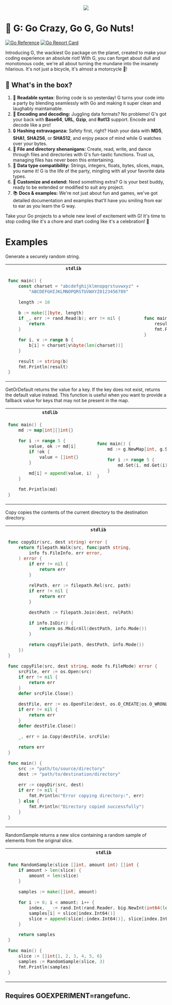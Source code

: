 <p align="center">
  <img src="https://user-images.githubusercontent.com/65846651/229838021-741ff719-8c99-45f6-88d2-1a32927bd863.png">
</p>

# 🤪 G: Go Crazy, Go G, Go Nuts!
[![Go Reference](https://pkg.go.dev/badge/github.com/enetx/g.svg)](https://pkg.go.dev/github.com/enetx/g)
[![Go Report Card](https://goreportcard.com/badge/github.com/enetx/g)](https://goreportcard.com/report/github.com/enetx/g)

Introducing G, the wackiest Go package on the planet, created to make your coding experience an absolute riot! With G, you can forget about dull and monotonous code, we're all about turning the mundane into the insanely hilarious. It's not just a bicycle, it's almost a motorcycle 🤣!

## 🎉 What's in the box?
1. 📖 **Readable syntax**: Boring code is so yesterday! G turns your code into a party by blending seamlessly with Go and making it super clean and laughably maintainable.
2. 🔀 **Encoding and decoding:** Juggling data formats? No problemo! G's got your back with __Base64__, __URL__, __Gzip__, and __Rot13__ support. Encode and decode like a pro!
3. 🔒 **Hashing extravaganza:** Safety first, right? Hash your data with __MD5__, __SHA1__, __SHA256__, or __SHA512__, and enjoy peace of mind while G watches over your bytes.
4. 📁 **File and directory shenanigans:** Create, read, write, and dance through files and directories with G's fun-tastic functions. Trust us, managing files has never been this entertaining.
5. 🌈 **Data type compatibility:** Strings, integers, floats, bytes, slices, maps, you name it! G is the life of the party, mingling with all your favorite data types.
6. 🔧 **Customize and extend:** Need something extra? G is your best buddy, ready to be extended or modified to suit any project.
7. 📚 **Docs & examples:** We're not just about fun and games, we've got detailed documentation and examples that'll have you smiling from ear to ear as you learn the G way.

Take your Go projects to a whole new level of excitement with G! It's time to stop coding like it's a chore and start coding like it's a celebration! 🥳

# Examples

Generate a securely random string.

<table>
<tr>
<th><code>stdlib</code></th>
<th><code>g</code></th>
</tr>
<tr>
<td>

```go
func main() {
	const charset = "abcdefghijklmnopqrstuvwxyz" +
		"ABCDEFGHIJKLMNOPQRSTUVWXYZ0123456789"

	length := 10

	b := make([]byte, length)
	if _, err := rand.Read(b); err != nil {
		return
	}

	for i, v := range b {
		b[i] = charset[v%byte(len(charset))]
	}

	result := string(b)
	fmt.Println(result)
}
```
</td>
<td>

```go
func main() {
	result := g.NewString().Random(10)
	fmt.Println(result)
}
```
</td>
</tr>
</table>

GetOrDefault returns the value for a key. If the key does not exist, returns the default value
instead. This function is useful when you want to provide a fallback value for keys that may not
be present in the map.

<table>
<tr>
<th><code>stdlib</code></th>
<th><code>g</code></th>
</tr>
<tr>
<td>

```go
func main() {
	md := map[int][]int{}

	for i := range 5 {
		value, ok := md[i]
		if !ok {
			value = []int{}
		}

		md[i] = append(value, i)
	}

	fmt.Println(md)
}
```
</td>
<td>

```go
func main() {
	md := g.NewMap[int, g.Slice[int]]()

	for i := range 5 {
		md.Set(i, md.Get(i).UnwrapOrDefault().Append(i))
	}
}
```
</td>
</tr>
</table>

Copy copies the contents of the current directory to the destination directory.

<table>
<tr>
<th><code>stdlib</code></th>
<th><code>g</code></th>
</tr>
<tr>
<td>

```go
func copyDir(src, dest string) error {
	return filepath.Walk(src, func(path string,
		info fs.FileInfo, err error,
	) error {
		if err != nil {
			return err
		}

		relPath, err := filepath.Rel(src, path)
		if err != nil {
			return err
		}

		destPath := filepath.Join(dest, relPath)

		if info.IsDir() {
			return os.MkdirAll(destPath, info.Mode())
		}

		return copyFile(path, destPath, info.Mode())
	})
}

func copyFile(src, dest string, mode fs.FileMode) error {
	srcFile, err := os.Open(src)
	if err != nil {
		return err
	}
	defer srcFile.Close()

	destFile, err := os.OpenFile(dest, os.O_CREATE|os.O_WRONLY, mode)
	if err != nil {
		return err
	}
	defer destFile.Close()

	_, err = io.Copy(destFile, srcFile)

	return err
}

func main() {
	src := "path/to/source/directory"
	dest := "path/to/destination/directory"

	err := copyDir(src, dest)
	if err != nil {
		fmt.Println("Error copying directory:", err)
	} else {
		fmt.Println("Directory copied successfully")
	}
}
```
</td>
<td>

```go
func main() {
	g.NewDir(".").Copy("copy").Unwrap()
}
```
</td>
</tr>
</table>

RandomSample returns a new slice containing a random sample of elements from the original slice.

<table>
<tr>
<th><code>stdlib</code></th>
<th><code>g</code></th>
</tr>
<tr>
<td>

```go
func RandomSample(slice []int, amount int) []int {
	if amount > len(slice) {
		amount = len(slice)
	}

	samples := make([]int, amount)

	for i := 0; i < amount; i++ {
		index, _ := rand.Int(rand.Reader, big.NewInt(int64(len(slice))))
		samples[i] = slice[index.Int64()]
		slice = append(slice[:index.Int64()], slice[index.Int64()+1:]...)
	}

	return samples
}

func main() {
	slice := []int{1, 2, 3, 4, 5, 6}
	samples := RandomSample(slice, 3)
	fmt.Println(samples)
}
```
</td>
<td>

```go
func main() {
	slice := g.SliceOf(1, 2, 3, 4, 5, 6)
	samples := slice.RandomSample(3)
	fmt.Println(samples)
}
```
</td>
</tr>
</table>

## Requires GOEXPERIMENT=rangefunc.
